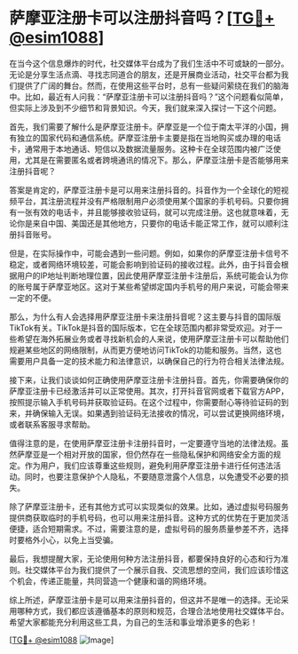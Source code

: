 # 萨摩亚注册卡可以注册抖音吗？[[TG💪+ @esim1088](https://t.me/s/esim1088)]

在当今这个信息爆炸的时代，社交媒体平台成为了我们生活中不可或缺的一部分。无论是分享生活点滴、寻找志同道合的朋友，还是开展商业活动，社交平台都为我们提供了广阔的舞台。然而，在使用这些平台时，总有一些疑问萦绕在我们的脑海中。比如，最近有人问我：“萨摩亚注册卡可以注册抖音吗？”这个问题看似简单，但实际上涉及到不少细节和背景知识。今天，我们就来深入探讨一下这个问题。

首先，我们需要了解什么是萨摩亚注册卡。萨摩亚是一个位于南太平洋的小国，拥有独立的国家代码和通信系统。萨摩亚注册卡主要是指在当地购买或办理的电话卡，通常用于本地通话、短信以及数据流量服务。这种卡在全球范围内被广泛使用，尤其是在需要匿名或者跨境通讯的情况下。那么，萨摩亚注册卡是否能够用来注册抖音呢？

答案是肯定的，萨摩亚注册卡是可以用来注册抖音的。抖音作为一个全球化的短视频平台，其注册流程并没有严格限制用户必须使用某个国家的手机号码。只要你拥有一张有效的电话卡，并且能够接收验证码，就可以完成注册。这也就意味着，无论你是来自中国、美国还是其他地方，只要你的电话卡能正常工作，就可以顺利注册抖音账号。

但是，在实际操作中，可能会遇到一些问题。例如，如果你的萨摩亚注册卡信号不稳定，或者网络环境较差，可能会影响到验证码的接收过程。此外，由于抖音会根据用户的IP地址判断地理位置，因此使用萨摩亚注册卡注册后，系统可能会认为你的账号属于萨摩亚地区。这对于某些希望绑定国内手机号的用户来说，可能会带来一定的不便。

那么，为什么有人会选择用萨摩亚注册卡来注册抖音呢？这主要与抖音的国际版TikTok有关。TikTok是抖音的国际版本，它在全球范围内都非常受欢迎。对于一些希望在海外拓展业务或者寻找新机会的人来说，使用萨摩亚注册卡可以帮助他们规避某些地区的网络限制，从而更方便地访问TikTok的功能和服务。当然，这也需要用户具备一定的技术能力和法律意识，以确保自己的行为符合相关法律法规。

接下来，让我们谈谈如何正确使用萨摩亚注册卡注册抖音。首先，你需要确保你的萨摩亚注册卡已经激活并可以正常使用。其次，打开抖音官网或者下载官方APP，按照提示输入手机号码并获取验证码。在这个过程中，你需要耐心等待验证码的到来，并确保输入无误。如果遇到验证码无法接收的情况，可以尝试更换网络环境，或者联系客服寻求帮助。

值得注意的是，在使用萨摩亚注册卡注册抖音时，一定要遵守当地的法律法规。虽然萨摩亚是一个相对开放的国家，但仍然存在一些隐私保护和网络安全方面的规定。作为用户，我们应该尊重这些规则，避免利用萨摩亚注册卡进行任何违法活动。同时，也要注意保护个人隐私，不要随意泄露个人信息，以免遭受不必要的损失。

除了萨摩亚注册卡，还有其他方式可以实现类似的效果。比如，通过虚拟号码服务提供商获取临时的手机号码，也可以用来注册抖音。这种方式的优势在于更加灵活便捷，适合短期需求。不过，需要注意的是，虚拟号码的服务质量参差不齐，选择时要格外小心，以免上当受骗。

最后，我想提醒大家，无论使用何种方法注册抖音，都要保持良好的心态和行为准则。社交媒体平台为我们提供了一个展示自我、交流思想的空间，我们应该珍惜这个机会，传递正能量，共同营造一个健康和谐的网络环境。

综上所述，萨摩亚注册卡是可以用来注册抖音的，但这并不是唯一的选择。无论采用哪种方式，我们都应该遵循基本的原则和规范，合理合法地使用社交媒体平台。希望大家都能充分利用这些工具，为自己的生活和事业增添更多的色彩！

[[TG💪+ @esim1088](https://t.me/s/esim1088) ![Image](https://i.postimg.cc/4NQfJmqS/Snipaste-2025-05-13-00-14-12.png)]